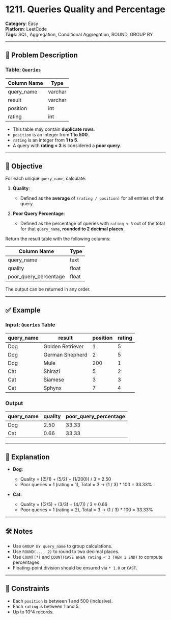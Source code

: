 # 1211. Queries Quality and Percentage

**Category**: Easy  
**Platform**: LeetCode  
**Tags**: SQL, Aggregation, Conditional Aggregation, ROUND, GROUP BY

---

## 🧾 Problem Description

### Table: `Queries`

| Column Name | Type    |
|-------------|---------|
| query_name  | varchar |
| result      | varchar |
| position    | int     |
| rating      | int     |

- This table may contain **duplicate rows**.
- `position` is an integer from **1 to 500**.
- `rating` is an integer from **1 to 5**.
- A query with **rating < 3** is considered a **poor query**.

---

## 🎯 Objective

For each unique `query_name`, calculate:

1. **Quality**:
   - Defined as the **average** of `(rating / position)` for all entries of that query.

2. **Poor Query Percentage**:
   - Defined as the percentage of queries with `rating < 3` out of the total for that `query_name`, **rounded to 2 decimal places**.

Return the result table with the following columns:

| Column Name            | Type  |
|------------------------|-------|
| query_name             | text  |
| quality                | float |
| poor_query_percentage  | float |

The output can be returned in any order.

---

## ✅ Example

### Input: `Queries` Table

| query_name | result            | position | rating |
|------------|-------------------|----------|--------|
| Dog        | Golden Retriever  | 1        | 5      |
| Dog        | German Shepherd   | 2        | 5      |
| Dog        | Mule              | 200      | 1      |
| Cat        | Shirazi           | 5        | 2      |
| Cat        | Siamese           | 3        | 3      |
| Cat        | Sphynx            | 7        | 4      |

### Output

| query_name | quality | poor_query_percentage |
|------------|---------|------------------------|
| Dog        | 2.50    | 33.33                  |
| Cat        | 0.66    | 33.33                  |

---

## 🧠 Explanation

- **Dog**:
  - Quality = ((5/1) + (5/2) + (1/200)) / 3 = 2.50
  - Poor queries = 1 (rating = 1), Total = 3 → (1 / 3) * 100 = 33.33%

- **Cat**:
  - Quality = ((2/5) + (3/3) + (4/7)) / 3 ≈ 0.66
  - Poor queries = 1 (rating = 2), Total = 3 → (1 / 3) * 100 = 33.33%

---

## 🛠️ Notes

- Use `GROUP BY query_name` to group calculations.
- Use `ROUND(..., 2)` to round to two decimal places.
- Use `COUNT(*)` and `COUNT(CASE WHEN rating < 3 THEN 1 END)` to compute percentages.
- Floating-point division should be ensured via `* 1.0` or `CAST`.

---

## 📆 Constraints

- Each `position` is between 1 and 500 (inclusive).
- Each `rating` is between 1 and 5.
- Up to 10^4 records.